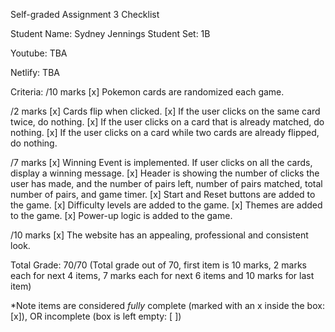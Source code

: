 Self-graded Assignment 3 Checklist

Student Name: Sydney Jennings
Student Set: 1B

Youtube: TBA

Netlify: TBA


Criteria:
/10 marks
[x]  Pokemon cards are randomized each game.

/2 marks
[x]  Cards flip when clicked.
[x]  If the user clicks on the same card twice, do nothing.
[x]  If the user clicks on a card that is already matched, do nothing.
[x]  If the user clicks on a card while two cards are already flipped, do nothing.

/7 marks
[x]  Winning Event is implemented. If user clicks on all the cards, display a winning message.
[x]  Header is showing the number of clicks the user has made, and the number of pairs left, number of pairs matched, total number of pairs, and game timer.
[x]  Start and Reset buttons are added to the game.
[x]  Difficulty levels are added to the game.
[x]  Themes are added to the game.
[x]  Power-up logic is added to the game.

/10 marks
[x]  The website has an appealing, professional and consistent look.

Total Grade:
  70/70 (Total grade out of 70, first item is 10 marks, 2 marks each for next 4 items, 7 marks each for next 6 items and 10 marks for last item)

*Note items are considered *fully* complete (marked with an x inside the box: [x]), OR incomplete (box is left empty: [ ])
